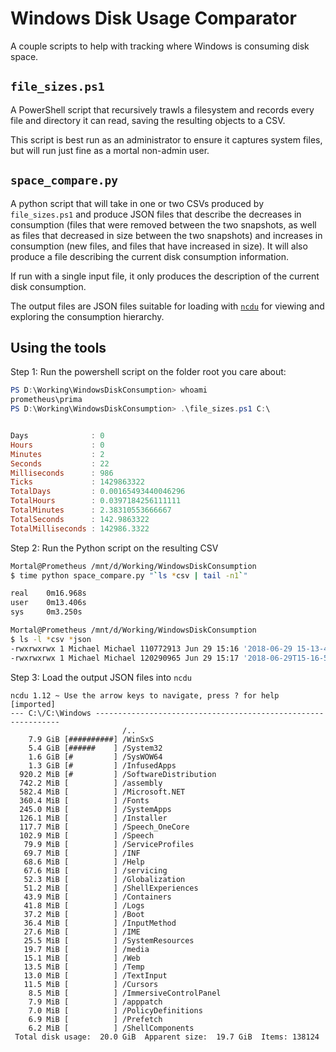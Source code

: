 # Windows Disk Usage Comparator

A couple scripts to help with tracking where Windows is consuming disk space.

## `file_sizes.ps1`

A PowerShell script that recursively trawls a filesystem and records every file and directory it can read, saving the resulting objects to a CSV.

This script is best run as an administrator to ensure it captures system files, but will run just fine as a mortal non-admin user.

## `space_compare.py`

A python script that will take in one or two CSVs produced by `file_sizes.ps1` and produce JSON files that describe the decreases in consumption (files that were removed between the two snapshots, as well as files that decreased in size between the two snapshots) and increases in consumption (new files, and files that have increased in size). It will also produce a file describing the current disk consumption information.

If run with a single input file, it only produces the description of the current disk consumption.

The output files are JSON files suitable for loading with [`ncdu`](https://dev.yorhel.nl/ncdu) for viewing and exploring the consumption hierarchy.

## Using the tools

Step 1: Run the powershell script on the folder root you care about:

```powershell
PS D:\Working\WindowsDiskConsumption> whoami
prometheus\prima
PS D:\Working\WindowsDiskConsumption> .\file_sizes.ps1 C:\


Days              : 0
Hours             : 0
Minutes           : 2
Seconds           : 22
Milliseconds      : 986
Ticks             : 1429863322
TotalDays         : 0.00165493440046296
TotalHours        : 0.0397184256111111
TotalMinutes      : 2.38310553666667
TotalSeconds      : 142.9863322
TotalMilliseconds : 142986.3322
```

Step 2: Run the Python script on the resulting CSV

```bash
Mortal@Prometheus /mnt/d/Working/WindowsDiskConsumption
$ time python space_compare.py "`ls *csv | tail -n1`"

real    0m16.968s
user    0m13.406s
sys     0m3.250s

Mortal@Prometheus /mnt/d/Working/WindowsDiskConsumption
$ ls -l *csv *json
-rwxrwxrwx 1 Michael Michael 110772913 Jun 29 15:16 '2018-06-29 15-13-49.csv'
-rwxrwxrwx 1 Michael Michael 120290965 Jun 29 15:17 '2018-06-29T15-16-51 Current.json'
```

Step 3: Load the output JSON files into `ncdu`

```text
ncdu 1.12 ~ Use the arrow keys to navigate, press ? for help           [imported]
--- C:\/C:\Windows --------------------------------------------------------------
                         /..
    7.9 GiB [##########] /WinSxS
    5.4 GiB [######    ] /System32
    1.6 GiB [#         ] /SysWOW64
    1.3 GiB [#         ] /InfusedApps
  920.2 MiB [#         ] /SoftwareDistribution
  742.2 MiB [          ] /assembly
  582.4 MiB [          ] /Microsoft.NET
  360.4 MiB [          ] /Fonts
  245.0 MiB [          ] /SystemApps
  126.1 MiB [          ] /Installer
  117.7 MiB [          ] /Speech_OneCore
  102.9 MiB [          ] /Speech
   79.9 MiB [          ] /ServiceProfiles
   69.7 MiB [          ] /INF
   68.6 MiB [          ] /Help
   67.6 MiB [          ] /servicing
   52.3 MiB [          ] /Globalization
   51.2 MiB [          ] /ShellExperiences
   43.9 MiB [          ] /Containers
   41.8 MiB [          ] /Logs
   37.2 MiB [          ] /Boot
   36.4 MiB [          ] /InputMethod
   27.6 MiB [          ] /IME
   25.5 MiB [          ] /SystemResources
   19.7 MiB [          ] /media
   15.1 MiB [          ] /Web
   13.5 MiB [          ] /Temp
   13.0 MiB [          ] /TextInput
   11.5 MiB [          ] /Cursors
    8.5 MiB [          ] /ImmersiveControlPanel
    7.9 MiB [          ] /apppatch
    7.0 MiB [          ] /PolicyDefinitions
    6.9 MiB [          ] /Prefetch
    6.2 MiB [          ] /ShellComponents
 Total disk usage:  20.0 GiB  Apparent size:  19.7 GiB  Items: 138124
```
